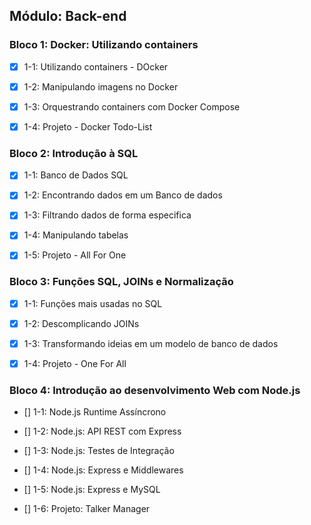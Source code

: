 ## Módulo: Back-end

### Bloco 1: Docker: Utilizando containers

- [X] 1-1: Utilizando containers - DOcker

- [X] 1-2: Manipulando imagens no Docker

- [X] 1-3: Orquestrando containers com Docker Compose

- [X] 1-4: Projeto - Docker Todo-List

### Bloco 2: Introdução à SQL

- [X] 1-1: Banco de Dados SQL

- [X] 1-2: Encontrando dados em um Banco de dados

- [X] 1-3: Filtrando dados de forma especifica

- [X] 1-4: Manipulando tabelas

- [X] 1-5: Projeto - All For One

### Bloco 3: Funções SQL, JOINs e Normalização

- [X] 1-1: Funções mais usadas no SQL

- [X] 1-2: Descomplicando JOINs

- [X] 1-3: Transformando ideias em um modelo de banco de dados

- [X] 1-4: Projeto - One For All

### Bloco 4: Introdução ao desenvolvimento Web com Node.js

- [] 1-1: Node.js Runtime Assíncrono

- [] 1-2: Node.js: API REST com Express

- [] 1-3: Node.js: Testes de Integração

- [] 1-4: Node.js: Express e Middlewares

- [] 1-5: Node.js: Express e MySQL

- [] 1-6: Projeto: Talker Manager